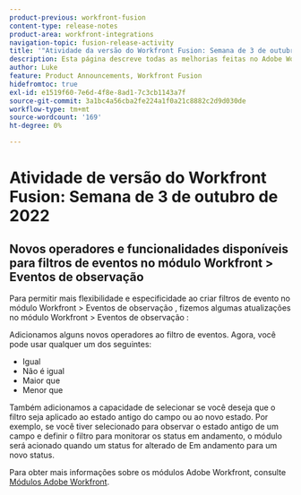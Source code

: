 ```yaml
---
product-previous: workfront-fusion
content-type: release-notes
product-area: workfront-integrations
navigation-topic: fusion-release-activity
title: '"Atividade da versão do Workfront Fusion: Semana de 3 de outubro de 2022'''
description: Esta página descreve todas as melhorias feitas no Adobe Workfront Fusion na semana de 3 de outubro de 2022.
author: Luke
feature: Product Announcements, Workfront Fusion
hidefromtoc: true
exl-id: e1519f60-7e6d-4f8e-8ad1-7c3cb1143a7f
source-git-commit: 3a1bc4a56cba2fe224a1f0a21c8882c2d9d030de
workflow-type: tm+mt
source-wordcount: '169'
ht-degree: 0%

---
```


# Atividade de versão do Workfront Fusion: Semana de 3 de outubro de 2022

## Novos operadores e funcionalidades disponíveis para filtros de eventos no módulo Workfront > Eventos de observação

Para permitir mais flexibilidade e especificidade ao criar filtros de evento no módulo Workfront > Eventos de observação , fizemos algumas atualizações no módulo Workfront > Eventos de observação :

Adicionamos alguns novos operadores ao filtro de eventos. Agora, você pode usar qualquer um dos seguintes:

* Igual
* Não é igual
* Maior que
* Menor que

Também adicionamos a capacidade de selecionar se você deseja que o filtro seja aplicado ao estado antigo do campo ou ao novo estado. Por exemplo, se você tiver selecionado para observar o estado antigo de um campo e definir o filtro para monitorar os status em andamento, o módulo será acionado quando um status for alterado de Em andamento para um novo status.

Para obter mais informações sobre os módulos Adobe Workfront, consulte [Módulos Adobe Workfront](/help/quicksilver/workfront-fusion/apps-and-their-modules/workfront-modules.md).
